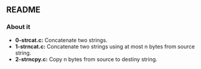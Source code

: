 ## README

### About it

- **0-strcat.c:** Concatenate two strings.
- **1-strncat.c:** Concatenate two strings using at most n bytes from source string.
- **2-strncpy.c:** Copy n bytes from source to destiny string.